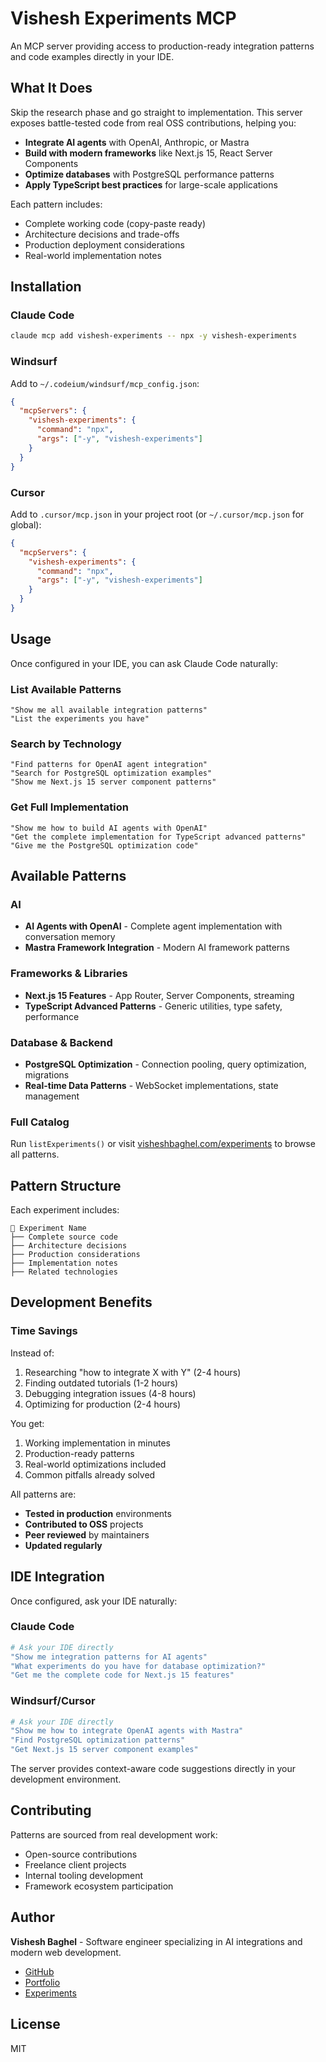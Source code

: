 # Vishesh Experiments MCP

An MCP server providing access to production-ready integration patterns and code examples directly in your IDE.

## What It Does

Skip the research phase and go straight to implementation. This server exposes battle-tested code from real OSS contributions, helping you:

- **Integrate AI agents** with OpenAI, Anthropic, or Mastra
- **Build with modern frameworks** like Next.js 15, React Server Components
- **Optimize databases** with PostgreSQL performance patterns
- **Apply TypeScript best practices** for large-scale applications

Each pattern includes:
- Complete working code (copy-paste ready)
- Architecture decisions and trade-offs
- Production deployment considerations
- Real-world implementation notes

## Installation

### Claude Code

```bash
claude mcp add vishesh-experiments -- npx -y vishesh-experiments
```

### Windsurf

Add to `~/.codeium/windsurf/mcp_config.json`:

```json
{
  "mcpServers": {
    "vishesh-experiments": {
      "command": "npx",
      "args": ["-y", "vishesh-experiments"]
    }
  }
}
```

### Cursor

Add to `.cursor/mcp.json` in your project root (or `~/.cursor/mcp.json` for global):

```json
{
  "mcpServers": {
    "vishesh-experiments": {
      "command": "npx",
      "args": ["-y", "vishesh-experiments"]
    }
  }
}
```

## Usage

Once configured in your IDE, you can ask Claude Code naturally:

### List Available Patterns
```
"Show me all available integration patterns"
"List the experiments you have"
```

### Search by Technology
```
"Find patterns for OpenAI agent integration"
"Search for PostgreSQL optimization examples"
"Show me Next.js 15 server component patterns"
```

### Get Full Implementation
```
"Show me how to build AI agents with OpenAI"
"Get the complete implementation for TypeScript advanced patterns"
"Give me the PostgreSQL optimization code"
```

## Available Patterns

### AI
- **AI Agents with OpenAI** - Complete agent implementation with conversation memory
- **Mastra Framework Integration** - Modern AI framework patterns

### Frameworks & Libraries
- **Next.js 15 Features** - App Router, Server Components, streaming
- **TypeScript Advanced Patterns** - Generic utilities, type safety, performance

### Database & Backend
- **PostgreSQL Optimization** - Connection pooling, query optimization, migrations
- **Real-time Data Patterns** - WebSocket implementations, state management

### Full Catalog

Run `listExperiments()` or visit [visheshbaghel.com/experiments](https://visheshbaghel.com/experiments) to browse all patterns.

## Pattern Structure

Each experiment includes:

```
📁 Experiment Name
├── Complete source code
├── Architecture decisions
├── Production considerations
├── Implementation notes
├── Related technologies
```

## Development Benefits

### Time Savings

Instead of:
1. Researching "how to integrate X with Y" (2-4 hours)
2. Finding outdated tutorials (1-2 hours)
3. Debugging integration issues (4-8 hours)
4. Optimizing for production (2-4 hours)

You get:
1. Working implementation in minutes
2. Production-ready patterns
3. Real-world optimizations included
4. Common pitfalls already solved


All patterns are:
- **Tested in production** environments
- **Contributed to OSS** projects
- **Peer reviewed** by maintainers
- **Updated regularly**

## IDE Integration

Once configured, ask your IDE naturally:

### Claude Code
```bash
# Ask your IDE directly
"Show me integration patterns for AI agents"
"What experiments do you have for database optimization?"
"Get me the complete code for Next.js 15 features"
```

### Windsurf/Cursor
```bash
# Ask your IDE directly
"Show me how to integrate OpenAI agents with Mastra"
"Find PostgreSQL optimization patterns"
"Get Next.js 15 server component examples"
```

The server provides context-aware code suggestions directly in your development environment.

## Contributing

Patterns are sourced from real development work:
- Open-source contributions
- Freelance client projects
- Internal tooling development
- Framework ecosystem participation

## Author

**Vishesh Baghel** - Software engineer specializing in AI integrations and modern web development.

- [GitHub](https://github.com/vishesh-baghel)
- [Portfolio](https://visheshbaghel.com)
- [Experiments](https://visheshbaghel.com/experiments)

## License

MIT
